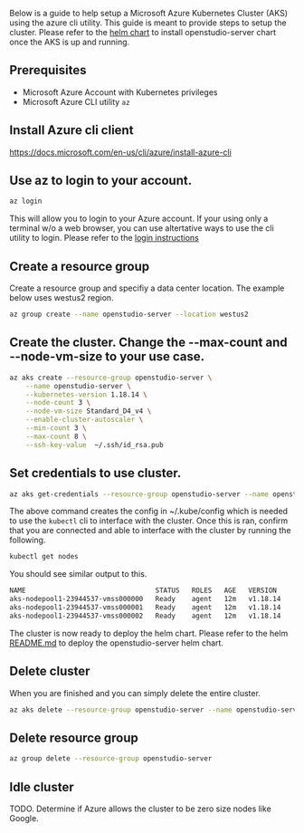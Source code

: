 Below is a guide to help setup a Microsoft Azure Kubernetes Cluster (AKS) using the azure cli utility. This guide is meant to provide steps to setup the cluster. Please refer to the [helm chart](/README.md) to install openstudio-server chart once the AKS is up and running.

## Prerequisites

- Microsoft Azure Account with Kubernetes privileges
- Microsoft Azure CLI utility `az`

## Install Azure cli client

https://docs.microsoft.com/en-us/cli/azure/install-azure-cli

## Use az to login to your account.

```bash
az login
```

This will allow you to login to your Azure account. If your using only a terminal w/o a web browser, you can use altertative ways to use the cli utility to login. Please refer to the [login instructions](https://docs.microsoft.com/en-us/cli/azure/reference-index?view=azure-cli-latest#az_login)

## Create a resource group

Create a resource group and specifiy a data center location. The example below uses westus2 region.

```bash
az group create --name openstudio-server --location westus2
```

## Create the cluster. Change the --max-count and --node-vm-size to your use case.

```bash
az aks create --resource-group openstudio-server \
    --name openstudio-server \
    --kubernetes-version 1.18.14 \
    --node-count 3 \
    --node-vm-size Standard_D4_v4 \
    --enable-cluster-autoscaler \
    --min-count 3 \
    --max-count 8 \
    --ssh-key-value  ~/.ssh/id_rsa.pub
```

## Set credentials to use cluster.

```bash
az aks get-credentials --resource-group openstudio-server --name openstudio-server
```

The above command creates the config in ~/.kube/config which is needed to use the `kubectl` cli to interface with the cluster. Once this is ran, confirm that you are connected and able to interface with the cluster by running the following.

```bash
kubectl get nodes
```

You should see similar output to this.

```bash
NAME                                STATUS   ROLES   AGE   VERSION
aks-nodepool1-23944537-vmss000000   Ready    agent   12m   v1.18.14
aks-nodepool1-23944537-vmss000001   Ready    agent   12m   v1.18.14
aks-nodepool1-23944537-vmss000002   Ready    agent   12m   v1.18.14
```

The cluster is now ready to deploy the helm chart. Please refer to the helm [README.md](../README.md) to deploy the openstudio-server helm chart.

## Delete cluster

When you are finished and you can simply delete the entire cluster.

```bash
az aks delete --resource-group openstudio-server --name openstudio-server
```

## Delete resource group

```bash
az group delete --resource-group openstudio-server
```

## Idle cluster

TODO. Determine if Azure allows the cluster to be zero size nodes like Google.
